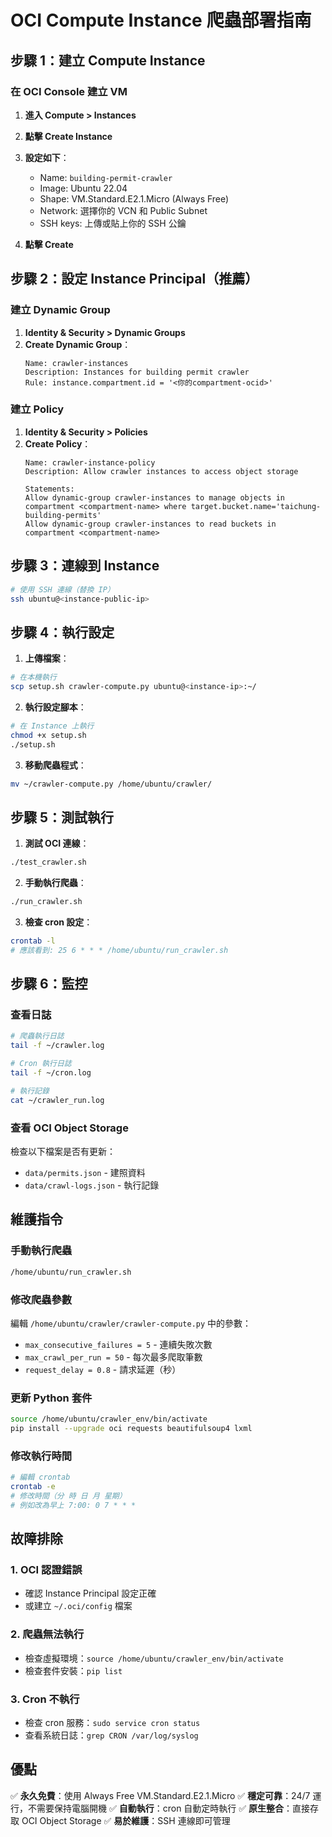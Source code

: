 # OCI Compute Instance 爬蟲部署指南

## 步驟 1：建立 Compute Instance

### 在 OCI Console 建立 VM

1. **進入 Compute > Instances**
2. **點擊 Create Instance**
3. **設定如下**：
   - Name: `building-permit-crawler`
   - Image: Ubuntu 22.04
   - Shape: VM.Standard.E2.1.Micro (Always Free)
   - Network: 選擇你的 VCN 和 Public Subnet
   - SSH keys: 上傳或貼上你的 SSH 公鑰

4. **點擊 Create**

## 步驟 2：設定 Instance Principal（推薦）

### 建立 Dynamic Group

1. **Identity & Security > Dynamic Groups**
2. **Create Dynamic Group**：
   ```
   Name: crawler-instances
   Description: Instances for building permit crawler
   Rule: instance.compartment.id = '<你的compartment-ocid>'
   ```

### 建立 Policy

1. **Identity & Security > Policies**
2. **Create Policy**：
   ```
   Name: crawler-instance-policy
   Description: Allow crawler instances to access object storage
   
   Statements:
   Allow dynamic-group crawler-instances to manage objects in compartment <compartment-name> where target.bucket.name='taichung-building-permits'
   Allow dynamic-group crawler-instances to read buckets in compartment <compartment-name>
   ```

## 步驟 3：連線到 Instance

```bash
# 使用 SSH 連線（替換 IP）
ssh ubuntu@<instance-public-ip>
```

## 步驟 4：執行設定

1. **上傳檔案**：
```bash
# 在本機執行
scp setup.sh crawler-compute.py ubuntu@<instance-ip>:~/
```

2. **執行設定腳本**：
```bash
# 在 Instance 上執行
chmod +x setup.sh
./setup.sh
```

3. **移動爬蟲程式**：
```bash
mv ~/crawler-compute.py /home/ubuntu/crawler/
```

## 步驟 5：測試執行

1. **測試 OCI 連線**：
```bash
./test_crawler.sh
```

2. **手動執行爬蟲**：
```bash
./run_crawler.sh
```

3. **檢查 cron 設定**：
```bash
crontab -l
# 應該看到: 25 6 * * * /home/ubuntu/run_crawler.sh
```

## 步驟 6：監控

### 查看日誌

```bash
# 爬蟲執行日誌
tail -f ~/crawler.log

# Cron 執行日誌
tail -f ~/cron.log

# 執行記錄
cat ~/crawler_run.log
```

### 查看 OCI Object Storage

檢查以下檔案是否有更新：
- `data/permits.json` - 建照資料
- `data/crawl-logs.json` - 執行記錄

## 維護指令

### 手動執行爬蟲
```bash
/home/ubuntu/run_crawler.sh
```

### 修改爬蟲參數
編輯 `/home/ubuntu/crawler/crawler-compute.py` 中的參數：
- `max_consecutive_failures = 5` - 連續失敗次數
- `max_crawl_per_run = 50` - 每次最多爬取筆數
- `request_delay = 0.8` - 請求延遲（秒）

### 更新 Python 套件
```bash
source /home/ubuntu/crawler_env/bin/activate
pip install --upgrade oci requests beautifulsoup4 lxml
```

### 修改執行時間
```bash
# 編輯 crontab
crontab -e
# 修改時間（分 時 日 月 星期）
# 例如改為早上 7:00: 0 7 * * *
```

## 故障排除

### 1. OCI 認證錯誤
- 確認 Instance Principal 設定正確
- 或建立 `~/.oci/config` 檔案

### 2. 爬蟲無法執行
- 檢查虛擬環境：`source /home/ubuntu/crawler_env/bin/activate`
- 檢查套件安裝：`pip list`

### 3. Cron 不執行
- 檢查 cron 服務：`sudo service cron status`
- 查看系統日誌：`grep CRON /var/log/syslog`

## 優點

✅ **永久免費**：使用 Always Free VM.Standard.E2.1.Micro
✅ **穩定可靠**：24/7 運行，不需要保持電腦開機
✅ **自動執行**：cron 自動定時執行
✅ **原生整合**：直接存取 OCI Object Storage
✅ **易於維護**：SSH 連線即可管理